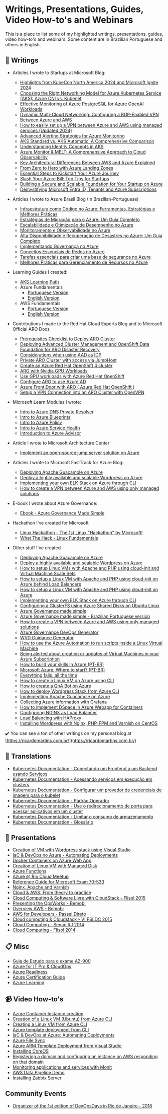 # Writings, Presentations, Guides, Video How-to's and Webinars
This is a place to list some of my highlighted writings, presentations, guides, video how-to's and webinars. Some content are in Brazilian Portuguese and others in English.

## 📝 Writings

- Articles I wrote to Startups at Microsoft Blog:
  - [Highlights from KubeCon North America 2024 and Microsoft Ignite 2024](https://techcommunity.microsoft.com/blog/startupsatmicrosoftblog/highlights-from-kubecon-north-america-2024-and-microsoft-ignite-2024/4355189)
  - [Choosing the Right Networking Model for Azure Kubernetes Service (AKS): Azure CNI vs. Kubenet](https://techcommunity.microsoft.com/blog/startupsatmicrosoftblog/choosing-the-right-networking-model-for-azure-kubernetes-service-aks-azure-cni-v/4351872)
  - [Effective Monitoring of Azure PostgreSQL for Azure OpenAI Workloads](https://techcommunity.microsoft.com/t5/startups-at-microsoft/effective-monitoring-of-azure-postgresql-for-azure-openai/ba-p/4286550#M140)
  - [Dynamic Multi-Cloud Networking: Configuring a BGP-Enabled VPN Between Azure and AWS](https://techcommunity.microsoft.com/t5/startups-at-microsoft/dynamic-multi-cloud-networking-configuring-a-bgp-enabled-vpn/ba-p/4281443)
  - [How to easily set up a VPN between Azure and AWS using managed services (Updated 2024)](https://techcommunity.microsoft.com/t5/startups-at-microsoft/how-to-easily-set-up-a-vpn-between-azure-and-aws-using-managed/ba-p/4278966)  
  - [Advanced Alerting Strategies for Azure Monitoring](https://techcommunity.microsoft.com/t5/startups-at-microsoft/advanced-alerting-strategies-for-azure-monitoring/ba-p/4268698)
  - [AKS Standard vs. AKS Automatic: A Comprehensive Comparison](https://techcommunity.microsoft.com/t5/startups-at-microsoft/aks-standard-vs-aks-automatic-a-comprehensive-comparison/ba-p/4264516)
  - [Understanding Identity Concepts in AKS](https://techcommunity.microsoft.com/t5/startups-at-microsoft/understanding-identity-concepts-in-aks/ba-p/4256435)
  - [Azure Monitor & MELT: A Comprehensive Approach to Cloud Observability](https://techcommunity.microsoft.com/t5/startups-at-microsoft/azure-monitor-amp-melt-a-comprehensive-approach-to-cloud/ba-p/4251166)
  - [Key Architectural Differences Between AWS and Azure Explained](https://techcommunity.microsoft.com/t5/startups-at-microsoft/key-architectural-differences-between-aws-and-azure-explained/ba-p/4244702)
  - [From Zero to Hero with Azure Landing Zones](https://techcommunity.microsoft.com/t5/startups-at-microsoft/from-zero-to-hero-with-azure-landing-zones/ba-p/4229195)
  - [Essential Steps to Kickstart Your Azure Journey](https://techcommunity.microsoft.com/t5/startups-at-microsoft/essential-steps-to-kickstart-your-azure-journey/ba-p/4227351)
  - [Slash Your Azure Bill: Top Tips for Startups](https://techcommunity.microsoft.com/t5/startups-at-microsoft/slash-your-azure-bill-top-tips-for-startups/ba-p/4141839)
  - [Building a Secure and Scalable Foundation for Your Startup on Azure](https://techcommunity.microsoft.com/t5/startups-at-microsoft/building-a-secure-and-scalable-foundation-for-your-startup-on/ba-p/4146456)
  - [Demystifying Microsoft Entra ID, Tenants and Azure Subscriptions](https://techcommunity.microsoft.com/t5/startups-at-microsoft/demystifying-microsoft-entra-id-tenants-and-azure-subscriptions/ba-p/4155261)

- Articles I wrote to Azure Brasil Blog (In Brazilian-Portuguese)
  - [Infraestrutura como Código no Azure: Ferramentas, Estratégias e Melhores Práticas](https://www.azurebrasil.cloud/infraestrutura-como-codigo-no-azure-ferramentas-estrategias-e-melhores-praticas/)
  - [Estratégias de Migração para o Azure: Um Guia Completo](https://www.azurebrasil.cloud/estrategias-de-migracao-para-o-azure-um-guia-completo/)
  - [Escalabilidade e Otimização de Desempenho no Azure](https://www.azurebrasil.cloud/escalabilidade-e-otimizacao-de-desempenho-no-azure/)
  - [Monitoramento e Observabilidade no Azure](https://www.azurebrasil.cloud/monitoramento-e-observabilidade-no-azure)  
  - [Alta Disponibilidade e Recuperação de Desastres no Azure: Um Guia Completo](https://www.azurebrasil.cloud/alta-disponibilidade-e-recuperacao-de-desastres-no-azure-um-guia-completo/)
  - [Implementando Governança no Azure](https://www.azurebrasil.cloud/implementando-governanca-no-azure/)
  - [Conceitos Essenciais de Redes no Azure](https://www.azurebrasil.cloud/conteitos-essenciais-de-redes-no-azure/)
  - [Tarefas essenciais para criar uma base de segurança no Azure](https://www.azurebrasil.cloud/tarefas-essenciais-para-criar-uma-base-de-seguranca-no-azure/)
  - [Melhores Práticas para Gerenciamento de Recursos no Azure](https://www.azurebrasil.cloud/melhores-praticas-para-gerenciamento-de-recursos-no-azure/)

- Learning Guides I created:
  - [AKS Learning Path](https://aks-learning.github.io/learningpath/)
  - Azure Fundamentals
    - [Portuguese Version](https://fundamentosdoazure.com.br/)
    - [English Version](https://azure-fundamentals.com/)
  - AWS Fundamentals
    - [Portuguese Version](http://fundamentosaws.com.br/)
    - [English Version](https://awscloudpractitionerguide.com/)   

- Contributions I made to the Red Hat Cloud Experts Blog and to Microsoft Official ARO Docs
  - [Prerequisites Checklist to Deploy ARO Cluster](https://cloud.redhat.com/experts/aro/prereq-list/)
  - [Deploying Advanced Cluster Management and OpenShift Data Foundation for ARO Disaster Recovery](https://cloud.redhat.com/experts/aro/acm-odf-aro/)
  - [Considerations when using AAD as IDP](https://mobb.ninja/docs/idp/considerations-aad-ipd/)
  - [Private ARO Cluster with access via JumpHost](https://cloud.redhat.com/experts/aro/private-cluster/)
  - [Create an Azure Red Hat OpenShift 4 cluster](https://learn.microsoft.com/en-us/azure/openshift/tutorial-create-cluster)
  - [ARO with Nvidia GPU Workloads](https://mobb.ninja/docs/aro/gpu/)
  - [Use GPU workloads with Azure Red Hat OpenShift](https://learn.microsoft.com/en-us/azure/openshift/howto-gpu-workloads)
  - [Configure ARO to use Azure AD](https://mobb.ninja/docs/idp/azuread-aro/)
  - [Azure Front Door with ARO ( Azure Red Hat OpenShift )](https://mobb.ninja/docs/aro/frontdoor/)
  - [Setup a VPN Connection into an ARO Cluster with OpenVPN](https://mobb.ninja/docs/aro/vpn/)
    
- Microsoft Learn Modules I wrote:
  - [Intro to Azure DNS Private Resolver](https://docs.microsoft.com/en-us/learn/modules/intro-to-azure-dns-private-resolver/)
  - [Intro to Azure Blueprints](https://docs.microsoft.com/en-us/learn/modules/intro-to-azure-blueprints/)
  - [Intro to Azure Policy](https://docs.microsoft.com/en-us/learn/modules/intro-to-azure-policy/)
  - [Intro to Azure Service Health](https://docs.microsoft.com/en-us/learn/modules/intro-to-azure-service-health/)
  - [Introduction to Azure Advisor](https://docs.microsoft.com/en-us/learn/modules/intro-to-azure-advisor/)
    
- Article I wrote to Microsoft Architecture Center
  - [Implement an open-source jump server solution on Azure](https://learn.microsoft.com/en-us/azure/architecture/example-scenario/infrastructure/apache-guacamole)

- Articles I wrote to Microsoft FastTrack for Azure Blog:
  - [Deploying Apache Guacamole on Azure](https://techcommunity.microsoft.com/t5/fasttrack-for-azure/deploying-apache-guacamole-on-azure/ba-p/3269613)
  - [Deploy a highly available and scalable Wordpress on Azure](https://techcommunity.microsoft.com/t5/fasttrack-for-azure/deploy-a-highly-available-and-scalable-wordpress-on-azure/ba-p/2507554)
  - [Implementing your own ELK Stack on Azure through CLI](https://techcommunity.microsoft.com/t5/fasttrack-for-azure/implementing-your-own-elk-stack-on-azure-through-cli/ba-p/2282939)
  - [How to create a VPN between Azure and AWS using only managed solutions](https://techcommunity.microsoft.com/t5/fasttrack-for-azure/how-to-create-a-vpn-between-azure-and-aws-using-only-managed/ba-p/2281900)
  
- E-book I wrote about Azure Governance:
  - [Ebook - Azure Governance Made Simple](https://book.azgovernance.com)

- Hackathon I've created for Microsoft
  -  [Linux Hackathon - The 1st Linux "Hackathon" by Microsoft!](https://linuxhackathon.com)
    - [What The Hack - Linux Fundamentals](https://microsoft.github.io/WhatTheHack/020-LinuxFundamentals/)   

- Other stuff I've created 
  - [Deploying Apache Guacamole on Azure](https://github.com/ricmmartins/apache-guacamole-azure)
  - [Deploy a highly available and scalable Wordpress on Azure](https://github.com/ricmmartins/highly-available-scalable-wordpress-azure/)
  - [How to setup Linux VMs with Apache and PHP using cloud-init and Virtual Machine Scale Sets](https://github.com/ricmmartins/linuxvm-cloud-init-vmss)
  - [How to setup a Linux VM with Apache and PHP using cloud-init on Azure behind Load Balancers](https://github.com/ricmmartins/linuxvm-cloud-init-loadbalancer/)
  - [How to setup a Linux VM with Apache and PHP using cloud-init on Azure](https://github.com/ricmmartins/linuxvm-cloud-init/)
  - [Implementing your own ELK Stack on Azure through CLI](https://github.com/ricmmartins/elk-stack-azure)
  - [Configuring a GlusterFS using Azure Shared Disks on Ubuntu Linux](https://github.com/ricmmartins/glusterfs-azure-shared-disks)
  - [Azure Governance made simple](https://github.com/ricmmartins/azure-governance-made-simple)
  - [Azure Governance made simple - Brazilian Portuguese version](https://github.com/ricmmartins/guia-pratico-governanca-azure)
  - [How to create a VPN between Azure and AWS using only managed solutions](https://github.com/ricmmartins/azure-vpn-aws)
  - [Azure Governance DevOps Generator](https://github.com/ricmmartins/azuredevopsgenerator/tree/master/azuregovernance)
  - [WVD Guidance Generator](https://github.com/ricmmartins/wvdguidance)
  - [How to use the Azure Automation to run scripts inside a Linux Virtual Machine](https://github.com/ricmmartins/azure-automation)
  - [Being alerted about creation or updates of Virtual Machines in your Azure Subscription](https://github.com/ricmmartins/azure-alerts)
  - [How to build your skills in Azure (PT-BR)](https://www.linkedin.com/pulse/como-construir-seus-skills-em-azure-ricardo-martins/)
  - [Microsoft Azure: Where to start? (PT-BR)](https://www.linkedin.com/pulse/microsoft-azure-por-onde-come%C3%A7ar-ricardo-martins-/)
  - [Everything fails, all the time](https://www.linkedin.com/pulse/everything-fails-all-time-ricardo-martins/)
  - [How to create a Linux VM on Azure using CLI](https://github.com/ricmmartins/training/tree/master/demo/az-cli)
  - [How to create a QnA Bot on Azure](https://github.com/ricmmartins/training/tree/master/demo/qna)
  - [How to deploy Wordpress Stack from Azure CLI](https://github.com/ricmmartins/WordpressStack-AzureCLI)
  - [Implementing Apache Guacamole on Azure](https://ricardomartins.com.br/implementando-o-apache-guacamole-no-azure/)
  - [Collecting Azure information with Grafana](https://ricardomartins.com.br/coletando-informacoes-do-azure-com-grafana/)
  - [How to implement DSpace in Azure Webapp for Containers](https://ricardomartins.com.br/como-implementar-o-dspace-em-um-webapp-container-no-azure/)
  - [Configuring NGINX as Load Balancer](https://ricardomartins.com.br/nginx-configurando-como-load-balancer/)
  - [Load Balancing with HAProxy](https://www.ricardomartins.com.br/balanceamento-de-carga-com-haproxy/)
  - [Installing Wordpress with Nginx, PHP-FPM and Varnish on CentOS](https://ricardomartins.com.br/instalando-wordpress-nginx-php-fpm-varnish-no-centos/)
  
✔️ You can see a ton of other writings on my personal blog at [https://ricardomartins.com.br/](https://ricardomartins.com.br/)

## 📝 Translations

* [Kubernetes Documentation - Conectando um Frontend a um Backend usando Serviços](https://kubernetes.io/pt-br/docs/tasks/access-application-cluster/connecting-frontend-backend/)
* [Kubernetes Documentation - Acessando serviços em execução em clusters](https://kubernetes.io/pt-br/docs/tasks/access-application-cluster/access-cluster-services/)
* [Kubernetes Documentation - Configurar um provedor de credenciais de imagem para o kubelet](https://kubernetes.io/pt-br/docs/tasks/administer-cluster/kubelet-credential-provider/)
* [Kubernetes Documentation - Padrão Operador](https://kubernetes.io/pt-br/docs/concepts/extend-kubernetes/operator/)
* [Kubernetes Documentation - Use o redirecionamento de porta para acessar aplicativos em um cluster](https://kubernetes.io/pt-br/docs/tasks/access-application-cluster/port-forward-access-application-cluster/)
* [Kubernetes Documentation - Limitar o consumo de armazenamento](https://kubernetes.io/pt-br/docs/tasks/administer-cluster/limit-storage-consumption/)
* [Kubernetes Documentation - Glossário](https://kubernetes.io/pt-br/docs/reference/glossary/?workload=true#term-app-container)


## 📗 Presentations

* [Creation of VM with Wordpress stack using Visual Studio](https://ricardomartins9888.blob.core.windows.net/arquivos/CriandoumastackWordpressusandoVisualStudioAzure.pptx)
* [IaC & DevOps no Azure - Automating Deployments](https://ricardomartins9888.blob.core.windows.net/arquivos/IaC&DevOpsNoAzure-AutomatizandoDeployments.pptx)
* [Docker Containers on Azure Web App](https://ricardomartins9888.blob.core.windows.net/arquivos/ContainersDockernoAzureWebApp.pptx)
* [Creation of Linux VM with Managed Disk](https://ricardomartins9888.blob.core.windows.net/arquivos/CriandoVMLinuxcomDiscoGerenciado.pptx)
* [Azure Functions](https://ricardomartins9888.blob.core.windows.net/arquivos/AzureFunctions.pptx)
* [Azure @ Rio Cloud Meetup](https://www.slideshare.net/rmmartins/azure-rio-cloud-meetp)
* [Reference Guide for Microsoft Exam 70-533](https://www.slideshare.net/rmmartins/guia-de-referncia-para-o-exame-de-certificao-70533)
* [Nginx, Apache and Varnish](https://www.slideshare.net/rmmartins/nginx-apache-e-varnish)
* [Cloud & AWS: From theory to practice](https://www.slideshare.net/rmmartins/cloud-aws-da-teoria-prtica)
* [Cloud Computing & Software Livre with CloudStack - Flisol 2015](https://www.slideshare.net/rmmartins/flisol-2015)
* [Presenting the OpsWorks - Bemobi](https://www.slideshare.net/rmmartins/apresentando-o-opsworks-bemobi)
* [Overview AWS - Bemobi](https://www.slideshare.net/rmmartins/bemobi-amazon-aws)
* [AWS for Developers - Passei Direto](https://www.slideshare.net/rmmartins/aws-for-developers)
* [Cloud computing & Cloudstack - VI FSLDC 2015](https://www.slideshare.net/rmmartins/cloud-computing-cloudstack-como-ter-sua-nuvem-sem-tempestades)
* [Cloud Computing - Senac RJ 2014](https://www.slideshare.net/rmmartins/computao-em-nuvem-38583126)
* [Cloud Computing - Flisol 2014](https://www.slideshare.net/rmmartins/computacao-em-nuvem-34029146)

## 📋 Misc
* [Guia de Estudo para o exame AZ-900](https://aka.ms/guia-az900)
* [Azure for IT Pro & CloudOps](https://github.com/ricmmartins/azure-for-itpro)
* [Azure Readiness](http://aka.ms/azreadiness)
* [Azure Certification Guide](http://aka.ms/azcertification)
* [Azure Learning](http://aka.ms/capacitacaoazure)

## 📹 Video How-to's

* [Azure Container Instance creation](https://asciinema.org/a/131745)
* [Creation of a Linux VM (Ubuntu) from Azure CLI](https://asciinema.org/a/126545)
* [Creating a Linux VM from Azure CLI](https://www.youtube.com/watch?v=yI5yh5ddtho)
* [Azure template deployment from CLI](https://asciinema.org/a/133924)
* [IaC & DevOps at Azure: Automating Deployments](https://www.youtube.com/watch?v=Vx2AwqwucpI)
* [Azure File Sync](https://www.youtube.com/watch?v=6lDbvF31jik)
* [Azure ARM Template Deployment from Visual Studio](https://www.youtube.com/watch?v=joZvr-sP3xE)
* [Installing CoreOS](https://www.youtube.com/watch?v=dEP31boZ9jU)
* [Registering a domain and configuring an instance on AWS responding on that domain](https://www.youtube.com/watch?v=mVnt_-YOoPE)
* [Monitoring applications and services with Monit](https://www.youtube.com/watch?v=atuRvvft5xU)
* [AWS Data Pipeline Demo](https://www.youtube.com/watch?v=-xmyqZDga68)
* [Installing Zabbix Server](https://www.youtube.com/watch?v=hO6rCKpBnn0)

## Community Events

* [Organizer of the 1st edition of DevOpsDays in Rio de Janeiro - 2018](https://devopsdays.org/events/2018-rio-de-janeiro/contato)

